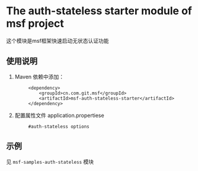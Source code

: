 # The auth-stateless starter module of msf project #
这个模块是msf框架快速启动无状态认证功能

## 使用说明 ##

1. Maven 依赖中添加：

            <dependency>
                <groupId>cn.com.git.msf</groupId>
                <artifactId>msf-auth-stateless-starter</artifactId>
            </dependency>

2. 配置属性文件 application.propertiese

            #auth-stateless options


## 示例 ##

见 `msf-samples-auth-stateless` 模块